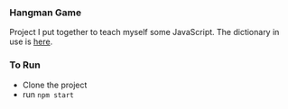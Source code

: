 ### Hangman Game ###

Project I put together to teach myself some JavaScript. The dictionary in use is [here](https://github.com/dwyl/english-words).

### To Run ###

- Clone the project
- run `npm start`